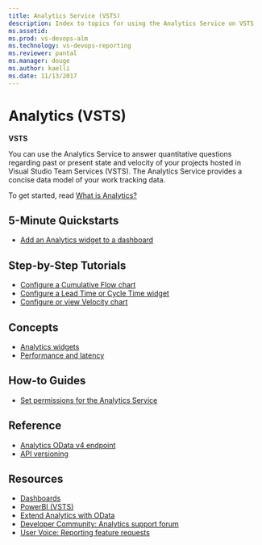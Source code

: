 ```yaml
---
title: Analytics Service (VSTS) 
description: Index to topics for using the Analytics Service on VSTS  
ms.assetid:  
ms.prod: vs-devops-alm
ms.technology: vs-devops-reporting
ms.reviewer: pantal
ms.manager: douge
ms.author: kaelli
ms.date: 11/13/2017
---
```


# Analytics (VSTS) 

**VSTS**  

You can use the Analytics Service to answer quantitative questions regarding past or present state and velocity of your projects hosted in Visual Studio Team Services (VSTS). The Analytics Service provides a concise data model of your work tracking data.  

To get started, read [What is Analytics?](what-is-analytics.md) 

<!---
[!INCLUDE [temp](../_shared/analytics-preview.md)] 
-->
 

## 5-Minute Quickstarts
 - [Add an Analytics widget to a dashboard](../guidance/enable-analytics-velocity.md?toc=/vsts/report/analytics/toc.json&bc=/vsts/report/analytics/breadcrumb/toc.json)


## Step-by-Step Tutorials

- [Configure a Cumulative Flow chart](../guidance/cumulative-flow.md?toc=/vsts/report/analytics/toc.json&bc=/vsts/report/analytics/breadcrumb/toc.json)
- [Configure a Lead Time or Cycle Time widget](../guidance/cycle-time-and-lead-time.md?toc=/vsts/report/analytics/toc.json&bc=/vsts/report/analytics/breadcrumb/toc.json)
- [Configure or view Velocity chart](../guidance/team-velocity.md?toc=/vsts/report/analytics/toc.json&bc=/vsts/report/analytics/breadcrumb/toc.json)


## Concepts
- [Analytics widgets](../guidance/analytics-widgets-vsts.md?toc=/vsts/report/analytics/toc.json&bc=/vsts/report/analytics/breadcrumb/toc.json)
- [Performance and latency](performance-latency.md)


## How-to Guides
- [Set permissions for the Analytics Service](analytics-security.md)


## Reference 
- [Analytics OData v4 endpoint](../extend-analytics/data-model-analytics-service.md?toc=/vsts/report/analytics/toc.json&bc=/vsts/report/analytics/breadcrumb/toc.json)
- [API versioning](../extend-analytics/odata-api-version.md?toc=/vsts/report/analytics/toc.json&bc=/vsts/report/analytics/breadcrumb/toc.json)


<!---
Future:
Analytics Views
Understanding Analytics Service data Acquisition
-->

## Resources
- [Dashboards](../dashboards/index.md)
- [PowerBI (VSTS)](../powerbi/index.md)
- [Extend Analytics with OData](../extend-analytics/index.md)
- [Developer Community: Analytics support forum](https://developercommunity.visualstudio.com/search.html?f=&type=question+OR+problem&type=question+OR+problem&c=&redirect=search%2Fsearch&sort=relevance&q=VSTS+Analytics)
- [User Voice: Reporting feature requests](https://visualstudio.uservoice.com/forums/330519-visual-studio-team-services/category/145257-dashboards-and-reporting)

<!---
Future:
Ax Pricing Model
Build Dashboard Widget in AX
-->